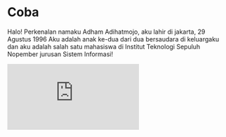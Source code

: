 # Coba
Halo! Perkenalan namaku Adham Adihatmojo, aku lahir di jakarta, 29 Agustus 1996
Aku adalah anak ke-dua dari dua bersaudara di keluargaku dan aku adalah salah satu mahasiswa di Institut Teknologi Sepuluh Nopember jurusan Sistem Informasi!

![alt tag](https://www.facebook.com/photo.php?fbid=1090957634252083&l=68901bac17)
